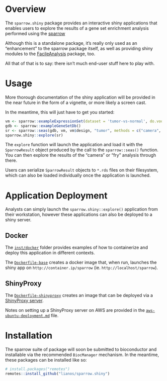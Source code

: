 
<!-- README.md is generated from README.Rmd. Please edit that file -->

# Overview

The `sparrow.shiny` package provides an interactive shiny applications
that enables users to explore the results of a gene set enrichment
analysis performed using the
[sparrow](https://github.com/lianos/sparrow)

Although this is a standalone package, it’s really only used as an
“enhancement” to the sparrow package itself, as well as providing shiny
modules to the
[FacileAnalysis](https://github.com/facilebio/FacileAnalysis) package,
too.

All that of that is to say: there isn’t much end-user stuff here to play
with.

# Usage

More thorough documentation of the shiny application will be provided in
the near future in the form of a vignette, or more likely a screen cast.

In the meantime, this will just have to get you started:

``` r
vm <- sparrow::exampleExpressionSet(dataset = 'tumor-vs-normal', do.voom = TRUE)
gdb <- sparrow::exampleGeneSetDb()
sr <- sparrow::seas(gdb, vm, vm$design, "tumor", methods = c("camera", "fry"))
sparrow.shiny::explore(sr)
```

The `explore` function will launch the application and load it with the
`SparrowResult` object produced by the call to the `sparrow::seas()`
function. You can then explore the results of the “camera” or “fry”
analysis through there.

Users can serialize `SparrowResult` objects to `*.rds` files on their
filesystem, which can also be loaded individually once the application
is launched.

# Application Deployment

Analysts can simply launch the `sparrow.shiny::explore()` application
from their workstation, however these applications can also be deployed
to a shiny server.

## Docker

The [`inst/docker`](inst/docker) folder provides examples of how to
containerize and deploy this application in different contexts.

The [`Dockerfile-base`](inst/docker/Dockerfile-base) creates a docker
image that, when run, launches the shiny app on
`http://container.ip/sparrow` (ie. `http://localhost/sparrow`).

## ShinyProxy

The [`Dockerfile-shinyproxy`](inst/docker/Dockerfile-shinyproxy) creates
an image that can be deployed via a [ShinyProxy
server](https://www.shinyproxy.io/).

Notes on setting up a ShinyProxy server on AWS are provided in the
[`aws-ubuntu-deployment.md`](inst/docker/aws-ubuntu-deployment.md) file.

# Installation

The sparrow suite of package will soon be submitted to bioconductor and
installable via the recommended `BiocManager` mechanism. In the
meantime, these packages can be installed like so:

``` r
# install.packages("remotes")
remotes::install_github("lianos/sparrow.shiny")
```

